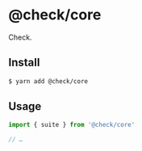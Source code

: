 # @check/core

Check.

## Install

```sh
$ yarn add @check/core
```

## Usage

```js
import { suite } from '@check/core'

// …
```
